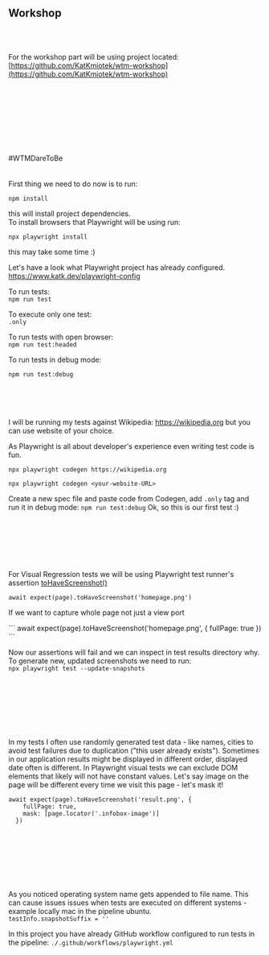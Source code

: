 
## Workshop
<br>
<br>

For the workshop part will be using project located: 
[https://github.com/KatKmiotek/wtm-workshop](https://github.com/KatKmiotek/wtm-workshop)  
<br>
<br>
<br>
<br>
<br>
<br>
<br>
<br>
<div className='tag'>#WTMDareToBe</div>
<br>
<br>
First thing we need to do now is to run:  
  
```
npm install
```   
  
this will install project dependencies.  
To install browsers that Playwright will be using run:  
  
```
npx playwright install
```   
  
this may take some time :)  


Let's have a look what Playwright project has already configured.
https://www.katk.dev/playwright-config

  
  
  
To run tests:  
```npm run test```  

To execute only one test:  
```.only ``` 

To run tests with open browser:  
``` npm run test:headed ```  
   
To run tests in debug mode:  
```
npm run test:debug 
```  
   
<br>
<br>
<br>   

I will be running my tests against Wikipedia: https://wikipedia.org but you can use website of your choice.  
  
As Playwright is all about developer's experience even writing test code is fun.  

```npx playwright codegen https://wikipedia.org```  

  
```npx playwright codegen <your-website-URL>```

Create a new spec file and paste code from Codegen, add `.only` tag and run it in debug mode: `npm run test:debug`
Ok, so this is our first test :)  
<br>
<br>
<br>
<br>
<br>
<br>

For Visual Regression tests we will be using Playwright test runner's assertion [toHaveScreenshot()](https://playwright.dev/docs/api/class-pageassertions#page-assertions-to-have-screenshot-1)    

```await expect(page).toHaveScreenshot('homepage.png')```  

If we want to capture whole page not just a view port  
<div>
```
await expect(page).toHaveScreenshot('homepage.png', {
    fullPage: true
  })
```
</div>

Now our assertions will fail and we can inspect in test results directory why.  
To generate new, updated screenshots we need to run:  
```npx playwright test --update-snapshots``` 
  
<br>
<br>
<br>
<br>
<br>
<br>

In my tests I often use randomly generated test data - like names, cities to avoid test failures due to duplication ("this user already exists"). Sometimes in our application results might be displayed in different order, displayed date often is different. In Playwright visual tests we can exclude DOM elements that likely will not have constant values. Let's say image on the page will be different every time we visit this page - let's mask it!  
    
```
await expect(page).toHaveScreenshot('result.png', {
    fullPage: true,
    mask: [page.locator('.infobox-image')]
  })
 ```   
<br>
<br>
<br>
<br>
<br>
<br>

As you noticed operating system name gets appended to file name. This can cause issues issues when tests are executed on different systems - example locally mac in the pipeline ubuntu.  
```testInfo.snapshotSuffix = ''``` 

In this project you have already GitHub workflow configured to run tests in the pipeline:
```./.github/workflows/playwright.yml```

<br>
<br>
<br>
